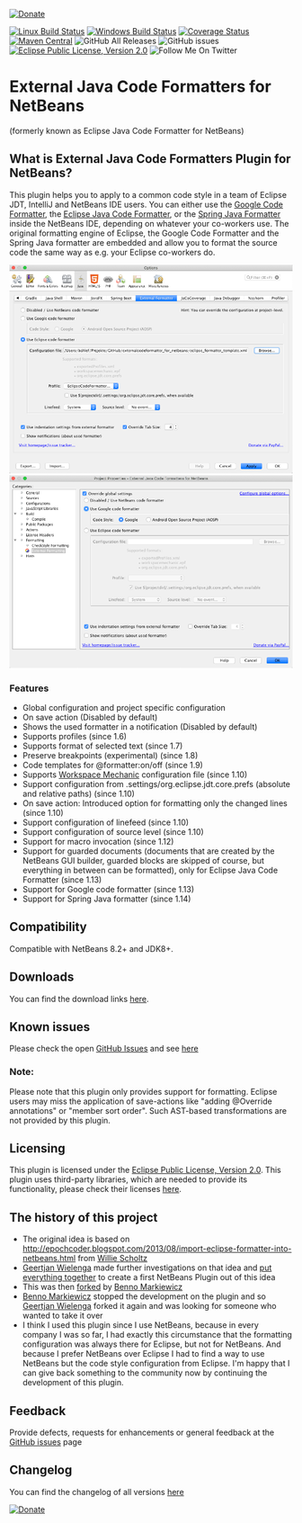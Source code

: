 [![Donate](https://www.paypalobjects.com/en_US/i/btn/btn_donate_SM.gif)](https://www.paypal.com/cgi-bin/webscr?cmd=_s-xclick&hosted_button_id=926F5XBCTK2LQ&source=url)

[![Linux Build Status](https://travis-ci.com/funfried/externalcodeformatter_for_netbeans.svg?branch=master)](https://travis-ci.com/funfried/externalcodeformatter_for_netbeans)
[![Windows Build Status](https://ci.appveyor.com/api/projects/status/kva6pnb5se94t1wu?svg=true)](https://ci.appveyor.com/project/funfried/externalcodeformatter-for-netbeans)
[![Coverage Status](https://coveralls.io/repos/github/funfried/externalcodeformatter_for_netbeans/badge.svg?branch=master)](https://coveralls.io/github/funfried/externalcodeformatter_for_netbeans?branch=master)
[![Maven Central](https://maven-badges.herokuapp.com/maven-central/de.funfried.netbeans.plugins/externalcodeformatter/badge.svg)](https://maven-badges.herokuapp.com/maven-central/de.funfried.netbeans.plugins/externalcodeformatter/)
![GitHub All Releases](https://img.shields.io/github/downloads/funfried/externalcodeformatter_for_netbeans/total)
![GitHub issues](https://img.shields.io/github/issues/funfried/externalcodeformatter_for_netbeans)
[![Eclipse Public License, Version 2.0](https://img.shields.io/badge/license-EPL%20v2.0-green)](http://funfried.github.io/externalcodeformatter_for_netbeans/licenses.html)
![Follow Me On Twitter](https://img.shields.io/twitter/follow/funfried84?style=social)

External Java Code Formatters for NetBeans
========================================
(formerly known as Eclipse Java Code Formatter for NetBeans)

## What is External Java Code Formatters Plugin for NetBeans?
This plugin helps you to apply to a common code style in a team of Eclipse JDT, IntelliJ
and NetBeans IDE users. You can either use the [Google Code Formatter](https://github.com/google/google-java-format),
the [Eclipse Java Code Formatter](https://help.eclipse.org/kepler/index.jsp?topic=%2Forg.eclipse.jdt.doc.isv%2Fguide%2Fjdt_api_codeformatter.htm),
or the [Spring Java Formatter](https://github.com/spring-io/spring-javaformat) inside the
NetBeans IDE, depending on whatever your co-workers use. The original formatting engine
of Eclipse, the Google Code Formatter and the Spring Java formatter are embedded and
allow you to format the source code the same way as e.g. your Eclipse co-workers do.

![Global settings](/src/site/resources/imgs/global.png)
![Project settings](/src/site/resources/imgs/project.png)

### Features
* Global configuration and project specific configuration
* On save action (Disabled by default)
* Shows the used formatter in a notification (Disabled by default)
* Supports profiles (since 1.6)
* Supports format of selected text (since 1.7)
* Preserve breakpoints (experimental) (since 1.8)
* Code templates for @formatter:on/off (since 1.9)
* Supports [Workspace Mechanic](https://code.google.com/a/eclipselabs.org/p/workspacemechanic/) configuration file (since 1.10)
* Support configuration from .settings/org.eclipse.jdt.core.prefs (absolute and relative paths) (since 1.10)
* On save action: Introduced option for formatting only the changed lines (since 1.10)
* Support configuration of linefeed (since 1.10)
* Support configuration of source level (since 1.10)
* Support for macro invocation (since 1.12)
* Support for guarded documents (documents that are created by the NetBeans GUI builder, guarded blocks are skipped of course, but everything in between can be formatted), only for Eclipse Java Code Formatter (since 1.13)
* Support for Google code formatter (since 1.13)
* Support for Spring Java formatter (since 1.14)

## Compatibility
Compatible with NetBeans 8.2+ and JDK8+.

## Downloads
You can find the download links [here](http://funfried.github.io/externalcodeformatter_for_netbeans/downloads.html).

## Known issues
Please check the open [GitHub Issues](/../../issues) and see [here](http://funfried.github.io/externalcodeformatter_for_netbeans/known_issues.html)

### Note:
Please note that this plugin only provides support for formatting. Eclipse users may miss the application of save-actions like "adding @Override annotations" or "member sort order". Such AST-based transformations are not provided by this plugin.

## Licensing
This plugin is licensed under the [Eclipse Public License, Version 2.0](http://funfried.github.io/externalcodeformatter_for_netbeans/licenses.html).
This plugin uses third-party libraries, which are needed to provide its functionality, please check their licenses [here](https://funfried.github.io/externalcodeformatter_for_netbeans/dependencies.html).

## The history of this project
* The original idea is based on http://epochcoder.blogspot.com/2013/08/import-eclipse-formatter-into-netbeans.html from [Willie Scholtz](https://github.com/epochcoder)
* [Geertjan Wielenga](https://github.com/geertjanw) made further investigations on that idea and [put everything together](https://blogs.oracle.com/geertjan/entry/eclipse_formatter_for_netbeans_ide) to create a first NetBeans Plugin out of this idea
* This was then [forked](https://github.com/markiewb/eclipsecodeformatter_for_netbeans/) by [Benno Markiewicz](https://github.com/markiewb)
* [Benno Markiewicz](https://github.com/markiewb) stopped the development on the plugin and so [Geertjan Wielenga](https://github.com/geertjanw) forked it again and was looking for someone who wanted to take it over
* I think I used this plugin since I use NetBeans, because in every company I was so far, I had exactly this circumstance that the formatting configuration was always there for Eclipse, but not for NetBeans. And because I prefer NetBeans over Eclipse I had to find a way to use NetBeans but the code style configuration from Eclipse. I'm happy that I can give back something to the community now by continuing the development of this plugin.

## Feedback
Provide defects, requests for enhancements or general feedback at the [GitHub issues](/../../issues) page

## Changelog
You can find the changelog of all versions [here](http://funfried.github.io/externalcodeformatter_for_netbeans/changes-report.html)

[![Donate](https://www.paypalobjects.com/en_US/i/btn/btn_donate_SM.gif)](https://www.paypal.com/cgi-bin/webscr?cmd=_s-xclick&hosted_button_id=926F5XBCTK2LQ&source=url)
